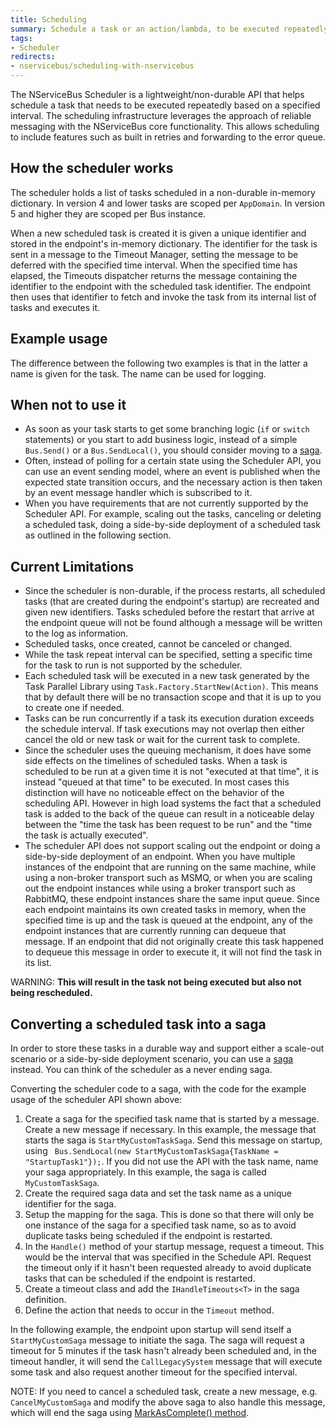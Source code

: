 ```yaml
---
title: Scheduling
summary: Schedule a task or an action/lambda, to be executed repeatedly at a given interval.
tags:
- Scheduler
redirects:
- nservicebus/scheduling-with-nservicebus
---
```


The NServiceBus Scheduler is a lightweight/non-durable API that helps schedule a task that needs to be executed repeatedly based on a specified interval. The scheduling infrastructure leverages the approach of reliable messaging with the NServiceBus core functionality. This allows scheduling to include features such as built in retries and forwarding to the error queue. 


## How the scheduler works

The scheduler holds a list of tasks scheduled in a non-durable in-memory dictionary. In version 4 and lower tasks are scoped per `AppDomain`. In version 5 and higher they are scoped per Bus instance.

When a new scheduled task is created it is given a unique identifier and stored in the endpoint's in-memory dictionary. The identifier for the task is sent in a message to the Timeout Manager, setting the message to be deferred with the specified time interval. When the specified time has elapsed, the Timeouts dispatcher returns the message containing the identifier to the endpoint with the scheduled task identifier. The endpoint then uses that identifier to fetch and invoke the task from its internal list of tasks and executes it.


## Example usage

The difference between the following two examples is that in the latter a name is given for the task. The name can be used for logging.

<!-- import ScheduleTask -->


## When not to use it

- As soon as your task starts to get some branching logic (`if` or `switch` statements) or you start to add business logic, instead of a simple `Bus.Send()` or a `Bus.SendLocal()`, you should consider moving to a [saga](/nservicebus/sagas).
- Often, instead of polling for a certain state using the Scheduler API, you can use an event sending model, where an event is published when the expected state transition occurs, and the necessary action is then taken by an event message handler which is subscribed to it. 
- When you have requirements that are not currently supported by the Scheduler API. For example, scaling out the  tasks, canceling or deleting a scheduled task, doing a side-by-side deployment of a scheduled task as outlined in the following section. 


## Current Limitations

- Since the scheduler is non-durable, if the process restarts, all scheduled tasks (that are created during the endpoint's startup) are recreated and given new identifiers. Tasks scheduled before the restart that arrive at the endpoint queue will not be found although a message will be written to the log as information.  
- Scheduled tasks, once created, cannot be canceled or changed.
- While the task repeat interval can be specified, setting a specific time for the task to run is not supported by the scheduler.
- Each scheduled task will be executed in a new task generated by the Task Parallel Library using `Task.Factory.StartNew(Action)`. This means that by default there will be no transaction scope and that it is up to you to create one if needed.
- Tasks can be run concurrently if a task its execution duration exceeds the schedule interval. If task executions may not overlap then either cancel the old or new task or wait for the current task to complete.
- Since the scheduler uses the queuing mechanism, it does have some side effects on the timelines of scheduled tasks. When a task is scheduled to be run at a given time it is not "executed at that time", it is instead "queued at that time" to be executed. In most cases this distinction will have no noticeable effect on the behavior of the scheduling API. However in high load systems the fact that a scheduled task is added to the back of the queue can result in a noticeable delay between the "time the task has been request to be run" and the "time the task is actually executed".
- The scheduler API does not support scaling out the endpoint or doing a side-by-side deployment of an endpoint. When you have multiple instances of the endpoint that are running on the same machine, while using a non-broker transport such as MSMQ, or when you are scaling out the endpoint instances while using a broker transport such as RabbitMQ, these endpoint instances share the same input queue. Since each endpoint maintains its own created tasks in memory, when the specified time is up and the task is queued at the endpoint, any of the endpoint instances that are currently running can dequeue that message. If an endpoint that did not originally create this task happened to dequeue this message in order to execute it, it will not find the task in its list. 

WARNING: **This will result in the task not being executed but also not being rescheduled.**  


## Converting a scheduled task into a saga

In order to store these tasks in a durable way and support either a scale-out scenario or a side-by-side deployment scenario, you can use a [saga](/nservicebus/sagas) instead. You can think of the scheduler as a never ending saga.

Converting the scheduler code to a saga, with the code for the example usage of the scheduler API shown above:

1. Create a saga for the specified task name that is started by a message. Create a new message if necessary. In this example, the message that starts the saga is `StartMyCustomTaskSaga`. Send this message on startup, using ` Bus.SendLocal(new StartMyCustomTaskSaga{TaskName = "StartupTask1"});`. If you did not use the API with the task name, name your saga appropriately. In this example, the saga is called `MyCustomTaskSaga`. 
2. Create the required saga data and set the task name as a unique identifier for the saga. 
3. Setup the mapping for the saga. This is done so that there will only be one instance of the saga for a specified task name, so as to avoid duplicate tasks being scheduled if the endpoint is restarted.
4. In the `Handle()` method of your startup message, request a timeout. This would be the interval that was specified in the Schedule API. Request the timeout only if it hasn't been requested already to avoid duplicate tasks that can be scheduled if the endpoint is restarted. 
5. Create a timeout class and add the `IHandleTimeouts<T>` in the saga definition.
6. Define the action that needs to occur in the `Timeout` method.

In the following example, the endpoint upon startup will send itself a `StartMyCustomSaga` message to initiate the saga. The saga will request a timeout for 5 minutes if the task hasn't already been scheduled and, in the timeout handler, it will send the `CallLegacySystem` message that will execute some task and also request another timeout for the specified interval.

<!-- import ScheduleTaskSaga -->

NOTE: If you need to cancel a scheduled task, create a new message, e.g. `CancelMyCustomSaga` and modify the above saga to also handle this message, which will end the saga using [MarkAsComplete() method](/nservicebus/sagas/#ending-a-long-running-process). 